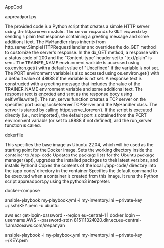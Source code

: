 AppCod

appreadport.py  

The provided code is a Python script that creates a simple HTTP server using the http.server module. The server responds to GET requests by sending a plain text response containing a greeting message and some additional text.
    The MyHandler class inherits from http.server.SimpleHTTPRequestHandler and overrides the do_GET method to customize the server's response.
    In the do_GET method, a response with a status code of 200 and the "Content-type" header set to "text/plain" is sent.
    The TRAINER_NAME environment variable is accessed using os.environ.get() with a default value of "Undefined" if the variable is not set.
    The PORT environment variable is also accessed using os.environ.get() with a default value of 48888 if the variable is not set.
    A response text is constructed with a greeting message that includes the value of the TRAINER_NAME environment variable and some additional text.
    The response text is encoded and sent as the response body using self.wfile.write().
    The run_server function creates a TCP server on the specified port using socketserver.TCPServer and the MyHandler class.
    The server is started by calling httpd.serve_forever().
    If the script is executed directly (i.e., not imported), the default port is obtained from the PORT environment variable (or set to 48888 if not defined), and the run_server function is called.

dokerfile

This specifies the base image as Ubuntu 22.04, which will be used as the starting point for the Docker image.
Sets the working directory inside the container to /app-code
Updates the package lists for the Ubuntu package manager (apt), upgrades the installed packages to their latest versions, and installs Python3
Copies the contents of the local ./app-code/ directory into the /app-code/ directory in the container
Specifies the default command to be executed when a container is created from this image. It runs the Python script appreadport.py using the python3 interpreter.


docker-compose


ansible-playbook my-playbook.yml -i my-inventory.ini --private-key ~/.ssh/KEY.pem -u ubuntu


aws ecr get-login-password --region eu-central-1 | docker login --username AWS --password-stdin 815111324020.dkr.ecr.eu-central-1.amazonaws.com/stepanyan



ansible-playbook -i my-playbook.yml my-inventory.ini  --private-key ~/KEY.pem 